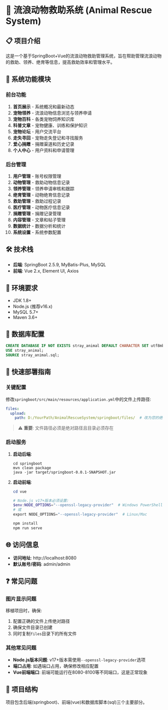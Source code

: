 # 🐾 流浪动物救助系统 (Animal Rescue System)

## 📋 项目介绍

这是一个基于SpringBoot+Vue的流浪动物救助管理系统，旨在帮助管理流浪动物的救助、领养、绝育等信息，提高救助效率和管理水平。

## 🧩 系统功能模块

### 前台功能

1. **首页展示** - 系统概况和最新动态
2. **宠物领养** - 流浪动物信息浏览与领养申请
3. **宠物百科** - 各类宠物饲养知识库
4. **科普文章** - 宠物健康、训练和保护知识
5. **宠物论坛** - 用户交流平台
6. **走失寻回** - 宠物走失登记和寻找服务
7. **爱心捐赠** - 捐赠渠道和历史记录
8. **个人中心** - 用户资料和申请管理

### 后台管理

1. **用户管理** - 账号权限管理
2. **动物管理** - 救助动物信息记录
3. **领养管理** - 领养申请审核和跟踪
4. **绝育管理** - 动物绝育信息记录
5. **救助管理** - 救助过程记录
6. **医疗管理** - 动物医疗信息记录
7. **捐赠管理** - 捐赠记录管理
8. **内容管理** - 文章和帖子管理
9. **数据统计** - 数据分析和统计
10. **系统设置** - 系统参数配置

## 🛠️ 技术栈

- **后端**: SpringBoot 2.5.9, MyBatis-Plus, MySQL
- **前端**: Vue 2.x, Element UI, Axios

## 🔧 环境要求

- JDK 1.8+
- Node.js (推荐v16.x)
- MySQL 5.7+
- Maven 3.6+

## 💾 数据库配置

```sql
CREATE DATABASE IF NOT EXISTS stray_animal DEFAULT CHARACTER SET utf8mb4;
USE stray_animal;
SOURCE stray_animal.sql;
```

## 🚀 快速部署指南

### 关键配置

修改`springboot/src/main/resources/application.yml`中的文件上传路径:
```yaml
files:
  upload:
    path: D:/YourPath/AnimalRescueSystem/springboot/files/  # 改为您的绝对路径
```

> ⚠️ **重要**: 文件路径必须是绝对路径且目录必须存在

### 启动服务

1. **启动后端**:
   ```
   cd springboot
   mvn clean package
   java -jar target/springboot-0.0.1-SNAPSHOT.jar
   ```

2. **启动前端**:
   ```powershell
   cd vue
   
   # Node.js v17+版本必须设置:
   $env:NODE_OPTIONS="--openssl-legacy-provider"  # Windows PowerShell
   # 或
   export NODE_OPTIONS="--openssl-legacy-provider"  # Linux/Mac
   
   npm install
   npm run serve
   ```

## 🌐 访问信息

- **访问地址**: http://localhost:8080
- **默认账号/密码**: admin/admin

## ❓ 常见问题

### 图片显示问题

移植项目时，确保:
1. 配置正确的文件上传绝对路径
2. 确保文件目录已创建
3. 同时复制`files`目录下的所有文件

### 其他常见问题

- **Node.js版本问题**: v17+版本需使用`--openssl-legacy-provider`选项
- **端口占用**: 如遇端口占用，确保修改相应配置
- **Vue前端端口**: 前端可能运行在8080-8100等不同端口，这是正常现象

## 📁 项目结构

项目包含后端(springboot)、前端(vue)和数据库脚本(sql)三个主要部分。
